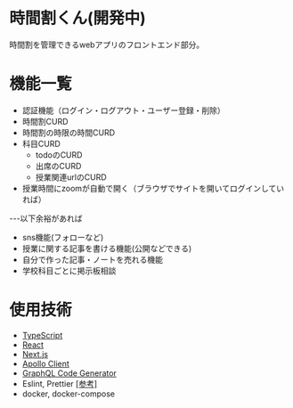 # 時間割くん(開発中)
時間割を管理できるwebアプリのフロントエンド部分。

# 機能一覧
- 認証機能（ログイン・ログアウト・ユーザー登録・削除）
- 時間割CURD
- 時間割の時限の時間CURD
- 科目CURD
    - todoのCURD
    - 出席のCURD
    - 授業関連urlのCURD
- 授業時間にzoomが自動で開く（ブラウザでサイトを開いてログインしていれば）

---以下余裕があれば

- sns機能(フォローなど)
- 授業に関する記事を書ける機能(公開などできる)
- 自分で作った記事・ノートを売れる機能
- 学校科目ごとに掲示板相談


# 使用技術
- [TypeScript](https://www.typescriptlang.org/)
- [React](https://ja.reactjs.org/)
- [Next.js](https://nextjs.org/)
- [Apollo Client](https://www.apollographql.com/docs/react/)
- [GraphQL Code Generator](https://graphql-code-generator.com/)
- Eslint, Prettier [[参考]](https://dev.to/onygami/eslint-and-prettier-for-react-apps-bonus-next-js-and-typescript-3e46)
- docker, docker-compose

 
